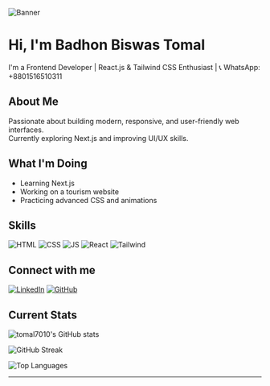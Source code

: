 ![Banner](https://github.com/tomal7010/BadhonBiswasTomal/blob/bff6da2b54d9d6434abc65e390a1d2c01c4fdfdd/Badhon%20Biswas%20Tomal%20Frontend%20%20Developer%20Github%20Banner.png)
# Hi, I'm Badhon Biswas Tomal
 I'm a Frontend Developer | React.js & Tailwind CSS Enthusiast | 📞 WhatsApp: +8801516510311
## About Me
Passionate about building modern, responsive, and user-friendly web interfaces.  
Currently exploring Next.js and improving UI/UX skills.  
## What I'm Doing
-  Learning Next.js
-  Working on a tourism website
-  Practicing advanced CSS and animations
## Skills
![HTML](https://skillicons.dev/icons?i=html)
![CSS](https://skillicons.dev/icons?i=css)
![JS](https://skillicons.dev/icons?i=js)
![React](https://skillicons.dev/icons?i=react)
![Tailwind](https://skillicons.dev/icons?i=tailwind)
## Connect with me
[![LinkedIn](https://img.shields.io/badge/LinkedIn-blue?logo=linkedin)](https://linkedin.com/in/yourusername)
[![GitHub](https://img.shields.io/badge/GitHub-black?logo=github)](https://github.com/tomal7010)
## Current Stats
![tomal7010's GitHub stats](https://github-readme-stats.vercel.app/api?username=tomal7010&show_icons=true&theme=radical)

![GitHub Streak](https://github-readme-streak-stats-eight.vercel.app?user=tomal7010&theme=radical)

![Top Languages](https://github-readme-stats.vercel.app/api/top-langs/?username=tomal7010&layout=compact)  

---

